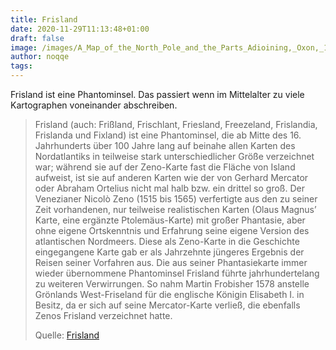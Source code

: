 ```yaml
---
title: Frisland
date: 2020-11-29T11:13:48+01:00
draft: false
image: /images/A_Map_of_the_North_Pole_and_the_Parts_Adioining,_Oxon,_1680.jpg
author: noqqe
tags:
---
```


Frisland ist eine Phantominsel. Das passiert wenn im Mittelalter zu viele
Kartographen voneinander abschreiben.

> Frisland (auch: Frißland, Frischlant, Friesland, Freezeland, Frislandia,
> Frislanda und Fixland) ist eine Phantominsel, die ab Mitte des 16.
> Jahrhunderts über 100 Jahre lang auf beinahe allen Karten des Nordatlantiks in
> teilweise stark unterschiedlicher Größe verzeichnet war; während sie auf der
> Zeno-Karte fast die Fläche von  Island aufweist, ist sie auf anderen Karten
> wie der von Gerhard Mercator oder Abraham Ortelius nicht mal halb bzw. ein
> drittel so groß. Der Venezianer Nicolò Zeno (1515 bis 1565) verfertigte aus
> den zu seiner Zeit vorhandenen, nur teilweise realistischen Karten (Olaus
> Magnus’ Karte, eine ergänzte Ptolemäus-Karte) mit großer Phantasie, aber ohne
> eigene Ortskenntnis und Erfahrung seine eigene Version des atlantischen
> Nordmeers. Diese als Zeno-Karte in die Geschichte eingegangene Karte gab er
> als Jahrzehnte jüngeres Ergebnis der Reisen seiner Vorfahren aus. Die aus
> seiner Phantasiekarte immer wieder übernommene Phantominsel Frisland führte
> jahrhundertelang zu weiteren Verwirrungen. So nahm Martin Frobisher 1578
> anstelle Grönlands West-Friseland für die englische Königin Elisabeth I. in
> Besitz, da er sich auf seine Mercator-Karte verließ, die ebenfalls Zenos
> Frisland verzeichnet hatte.
>
> Quelle: [Frisland](https://de.wikipedia.org/wiki/Frisland)
